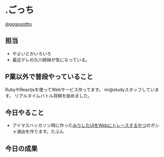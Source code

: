 # .ごっち

[@gggooottto](https://twitter.com/gggooottto)

## 担当

- やよいとかいろいろ
- 最近デレの久川姉妹が気になっている。

## P業以外で普段やっていること

RubyやReactjsを使ってWebサービス作ってます。
im@studyスタッフしています。
リアルタイムバトル将棋を始めました。

## 今日やること

- アイマスハッカソン時に作った[みりしたUIをWebにトレースするやつ](https://medium.com/@gggooottto/%E3%82%A2%E3%82%A4%E3%83%9E%E3%82%B9%E3%83%8F%E3%83%83%E3%82%AB%E3%82%BD%E3%83%B3%E3%81%A7%E3%83%9F%E3%83%AA%E3%82%B7%E3%82%BF%E3%81%AEui%E3%82%92%E4%BD%9C%E3%81%A3%E3%81%9F%E3%81%8A%E8%A9%B1-77d68d167155)のガシャ演出を作ります。たぶん

## 今日の成果
